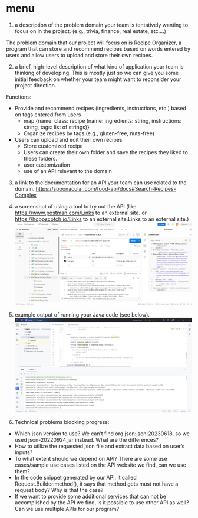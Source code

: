 # menu
1. a description of the problem domain your team is tentatively wanting to focus on in the project. (e.g., trivia, finance, real estate, etc.…) 
 
The problem domain that our project will focus on is Recipe Organizer, a program that can store and recommend recipes based on words entered by users and allow users to upload and store their own recipes. 
 
2. a brief, high-level description of what kind of application your team is thinking of developing. 
This is mostly just so we can give you some initial feedback on whether your team might want to reconsider your project direction. 
 
Functions: 
- Provide and recommend recipes (ingredients, instructions, etc.)  based on tags entered from users 
   - map {name: class: recipe (name: ingredients: string, instructions: string, tags: list of strings)} 
   - Organize recipes by tags (e.g., gluten-free, nuts-free) 
- Users can upload and edit their own recipes 
   - Store customized recipe 
   - Users can create their own folder and save the recipes they liked to these folders. 
   - user customization  
   - use of an API relevant to the domain 
 
3. a link to the documentation for an API your team can use related to the domain. 
https://spoonacular.com/food-api/docs#Search-Recipes-Complex 
4. a screenshot of using a tool to try out the API (like https://www.postman.com/Links to an external site. or https://hoppscotch.io/Links to an external site.Links to an external site.)
![psost_recipe](https://github.com/yuxizzz/menu/blob/main/post%20recipe.jpeg)


5. example output of running your Java code (see below). 
![demo](https://github.com/yuxizzz/menu/blob/main/demo.png)

6. Technical problems blocking progress: 
- Which json version to use? We can’t find org.json:json:20230618, so we used json-20220924.jar instead. What are the differences? 
- How to utilize the requested json file and extract data based on user’s inputs? 
- To what extent should we depend on API? There are some use cases/sample use cases listed on the API website we find, can we use them? 
- In the code snippet generated by our API, it called Request.Builder.method(), it says that method gets must not have a request body? Why is that the case? 
- If we want to provide some additional services that can not be accomplished by the API we find, is it possible to use other API as well? Can we use multiple APIs for our program?
